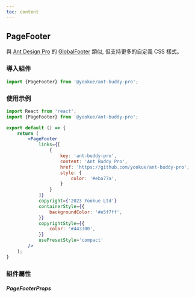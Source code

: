 ```yaml
---
toc: content
---
```


## PageFooter

與 [Ant Design Pro](https://pro.ant.design/) 的 [GlobalFooter](https://github.com/ant-design/pro-components/blob/v1/packages/layout/src/components/GlobalFooter/index.tsx) 類似, 但支持更多的自定義 CSS 樣式。

### 導入組件

```jsx | pure
import {PageFooter} from '@yookue/ant-buddy-pro';
```

### 使用示例

```jsx
import React from 'react';
import {PageFooter} from '@yookue/ant-buddy-pro';

export default () => {
    return (
        <PageFooter
            links={[
                {
                    key: 'ant-buddy-pro',
                    content: 'Ant Buddy Pro',
                    href: 'https://github.com/yookue/ant-buddy-pro',
                    style: {
                        color: '#eba77a',
                    }
                }
            ]}
            copyright={'2023 Yookue Ltd'}
            containerStyle={{
                backgroundColor: '#e5f7ff',
            }}
            copyrightStyle={{
                color: '#443300',
            }}
            usePresetStyle='compact'
        />
    );
}
```

### 組件屬性

##### PageFooterProps

<API src="@/layout/PageFooter/index.tsx" hideTitle></API>
